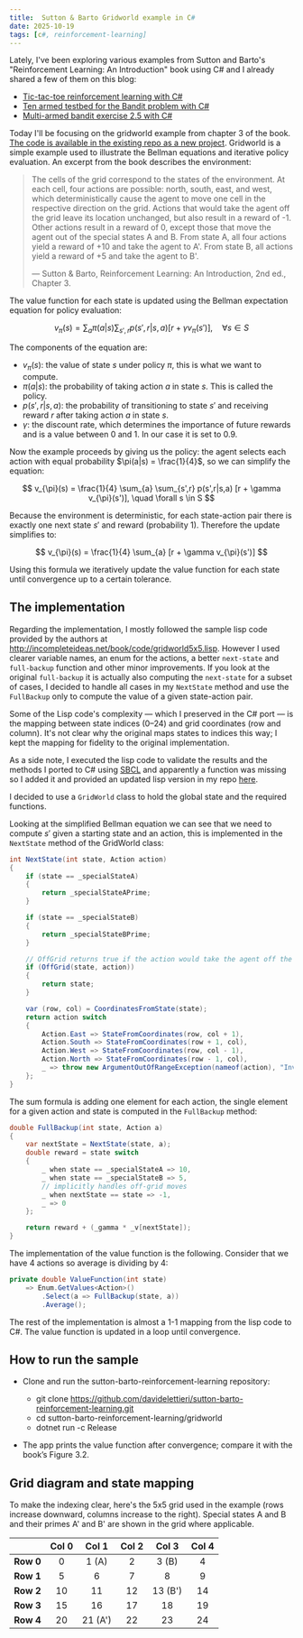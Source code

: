 ```yaml
---
title:  Sutton & Barto Gridworld example in C#
date: 2025-10-19
tags: [c#, reinforcement-learning]
---
```


Lately, I've been exploring various examples from Sutton and Barto's "Reinforcement Learning: An Introduction" book using C# and I already shared a few of them on this blog:
- [Tic-tac-toe reinforcement learning with C#](2025-03-16-tic-tac-toe-reinforcement-learning-with-c-sharp.md)
- [Ten armed testbed for the Bandit problem with C#](2025-04-27-ten-armed-testbed-with-c-sharp.md)
- [Multi-armed bandit exercise 2.5 with C#](2025-05-01-multi-armed-bandit-ex-2.5-csharp.md)

Today I'll be focusing on the gridworld example from chapter 3 of the book. [The code is available in the existing repo as a new project](https://github.com/davidelettieri/sutton-barto-reinforcement-learning/tree/main/gridworld). Gridworld is a simple example used to illustrate the Bellman equations and iterative policy evaluation. An excerpt from the book describes the environment:

> The cells of the grid correspond to the states of the environment. At
each cell, four actions are possible: north, south, east, and west, which deterministically
cause the agent to move one cell in the respective direction on the grid. Actions that
would take the agent off the grid leave its location unchanged, but also result in a reward
of -1. Other actions result in a reward of 0, except those that move the agent out of the
special states A and B. From state A, all four actions yield a reward of +10 and take the
agent to A'. From state B, all actions yield a reward of +5 and take the agent to B'.
>
> — Sutton & Barto, Reinforcement Learning: An Introduction, 2nd ed., Chapter 3.

<!-- truncate -->

The value function for each state is updated using the Bellman expectation equation for policy evaluation:

$$
v_{\pi}(s) = \sum_{a} \pi(a|s) \sum_{s',r} p(s',r|s,a) [r + \gamma v_{\pi}(s')], \quad \forall s \in S
$$

The components of the equation are:
- $v_{\pi}(s)$: the value of state $s$ under policy $\pi$, this is what we want to compute.
- $\pi(a|s)$: the probability of taking action $a$ in state $s$. This is called the policy.
- $p(s',r|s,a)$: the probability of transitioning to state $s'$ and receiving reward $r$ after taking action $a$ in state $s$.
- $\gamma$: the discount rate, which determines the importance of future rewards and is a value between 0 and 1. In our case it is set to 0.9.

Now the example proceeds by giving us the policy: the agent selects each action with equal probability $\pi(a|s) = \frac{1}{4}$, so we can simplify the equation:

$$
v_{\pi}(s) = \frac{1}{4} \sum_{a} \sum_{s',r} p(s',r|s,a) [r + \gamma v_{\pi}(s')], \quad \forall s \in S
$$

Because the environment is deterministic, for each state-action pair there is exactly one next state $s'$ and reward (probability 1). Therefore the update simplifies to:

$$
v_{\pi}(s) = \frac{1}{4} \sum_{a} [r + \gamma v_{\pi}(s')]
$$

Using this formula we iteratively update the value function for each state until convergence up to a certain tolerance.

## The implementation

Regarding the implementation, I mostly followed the sample lisp code provided by the authors at http://incompleteideas.net/book/code/gridworld5x5.lisp. However I used clearer variable names, an enum for the actions, a better `next-state` and `full-backup` function and other minor improvements. If you look at the original `full-backup` it is actually also computing the `next-state` for a subset of cases, I decided to handle all cases in my `NextState` method and use the `FullBackup` only to compute the value of a given state-action pair. 

Some of the Lisp code's complexity — which I preserved in the C# port — is the mapping between state indices (0–24) and grid coordinates (row and column). It's not clear why the original maps states to indices this way; I kept the mapping for fidelity to the original implementation.

As a side note, I executed the lisp code to validate the results and the methods I ported to C# using [SBCL](https://www.sbcl.org/) and apparently a function was missing so I added it and provided an updated lisp version in my repo [here](https://github.com/davidelettieri/sutton-barto-reinforcement-learning/blob/main/gridworld/source.lisp).

I decided to use a `GridWorld` class to hold the global state and the required functions.

Looking at the simplified Bellman equation we can see that we need to compute $s'$ given a starting state and an action, this is implemented in the `NextState` method of the GridWorld class:

```csharp
int NextState(int state, Action action)
{
    if (state == _specialStateA)
    {
        return _specialStateAPrime;
    }

    if (state == _specialStateB)
    {
        return _specialStateBPrime;
    }

    // OffGrid returns true if the action would take the agent off the grid
    if (OffGrid(state, action))
    {
        return state;
    }

    var (row, col) = CoordinatesFromState(state);
    return action switch
    {
        Action.East => StateFromCoordinates(row, col + 1),
        Action.South => StateFromCoordinates(row + 1, col),
        Action.West => StateFromCoordinates(row, col - 1),
        Action.North => StateFromCoordinates(row - 1, col),
        _ => throw new ArgumentOutOfRangeException(nameof(action), "Invalid action"),
    };
}
```

The sum formula is adding one element for each action, the single element for a given action and state is computed in the `FullBackup` method:

```csharp
double FullBackup(int state, Action a)
{
    var nextState = NextState(state, a);
    double reward = state switch
    {
        _ when state == _specialStateA => 10,
        _ when state == _specialStateB => 5,
        // implicitly handles off-grid moves
        _ when nextState == state => -1,
        _ => 0
    };

    return reward + (_gamma * _v[nextState]);
}
```

The implementation of the value function is the following. Consider that we have 4 actions so average is dividing by 4:

```csharp
private double ValueFunction(int state)
    => Enum.GetValues<Action>()
        .Select(a => FullBackup(state, a))
        .Average();
```

The rest of the implementation is almost a 1-1 mapping from the lisp code to C#. The value function is updated in a loop until convergence.

## How to run the sample

- Clone and run the sutton-barto-reinforcement-learning repository:
  - git clone https://github.com/davidelettieri/sutton-barto-reinforcement-learning.git
  - cd sutton-barto-reinforcement-learning/gridworld
  - dotnet run -c Release

- The app prints the value function after convergence; compare it with the book’s Figure 3.2.

## Grid diagram and state mapping

To make the indexing clear, here's the 5x5 grid used in the example (rows increase downward, columns increase to the right). Special states A and B and their primes A' and B' are shown in the grid where applicable.

|     | Col 0 | Col 1 | Col 2 | Col 3 | Col 4 |
|-----|:-----:|:-----:|:-----:|:-----:|:-----:|
| **Row 0** |  0 |  1 (A) |  2 |  3 (B) |  4 |
| **Row 1** |  5 |  6 |  7 |  8 |  9 |
| **Row 2** | 10 | 11 | 12 | 13 (B') | 14 |
| **Row 3** | 15 | 16 | 17 | 18 | 19 |
| **Row 4** | 20 | 21 (A')| 22 | 23 | 24 |
